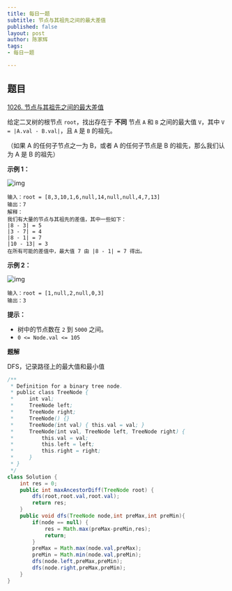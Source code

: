 ```yaml
---
title: 每日一题
subtitle: 节点与其祖先之间的最大差值
published: false
layout: post
author: 陈家辉
tags:
- 每日一题

---
```


## 题目

[1026. 节点与其祖先之间的最大差值](https://leetcode.cn/problems/maximum-difference-between-node-and-ancestor/)

给定二叉树的根节点 `root`，找出存在于 **不同** 节点 `A` 和 `B` 之间的最大值 `V`，其中 `V = |A.val - B.val|`，且 `A` 是 `B` 的祖先。

（如果 A 的任何子节点之一为 B，或者 A 的任何子节点是 B 的祖先，那么我们认为 A 是 B 的祖先）

 

**示例 1：**

![img](https://assets.leetcode.com/uploads/2020/11/09/tmp-tree.jpg)

```
输入：root = [8,3,10,1,6,null,14,null,null,4,7,13]
输出：7
解释： 
我们有大量的节点与其祖先的差值，其中一些如下：
|8 - 3| = 5
|3 - 7| = 4
|8 - 1| = 7
|10 - 13| = 3
在所有可能的差值中，最大值 7 由 |8 - 1| = 7 得出。
```

**示例 2：**

![img](https://assets.leetcode.com/uploads/2020/11/09/tmp-tree-1.jpg)

```
输入：root = [1,null,2,null,0,3]
输出：3
```

 

**提示：**

- 树中的节点数在 `2` 到 `5000` 之间。
- `0 <= Node.val <= 105`

**题解**

DFS，记录路径上的最大值和最小值

```java
/**
 * Definition for a binary tree node.
 * public class TreeNode {
 *     int val;
 *     TreeNode left;
 *     TreeNode right;
 *     TreeNode() {}
 *     TreeNode(int val) { this.val = val; }
 *     TreeNode(int val, TreeNode left, TreeNode right) {
 *         this.val = val;
 *         this.left = left;
 *         this.right = right;
 *     }
 * }
 */
class Solution {
    int res = 0;
    public int maxAncestorDiff(TreeNode root) {
        dfs(root,root.val,root.val);
        return res;
    }
    public void dfs(TreeNode node,int preMax,int preMin){
        if(node == null) {
            res = Math.max(preMax-preMin,res);
            return;
        }
        preMax = Math.max(node.val,preMax);
        preMin = Math.min(node.val,preMin);
        dfs(node.left,preMax,preMin);
        dfs(node.right,preMax,preMin);
    }
}
```

